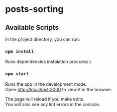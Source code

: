 # posts-sorting

## Available Scripts

In the project directory, you can run:

### `npm install`

Runs dependencies instalation proccess.\

### `npm start`

Runs the app in the development mode.\
Open [http://localhost:3000](http://localhost:3000) to view it in the browser.

The page will reload if you make edits.\
You will also see any lint errors in the console.
